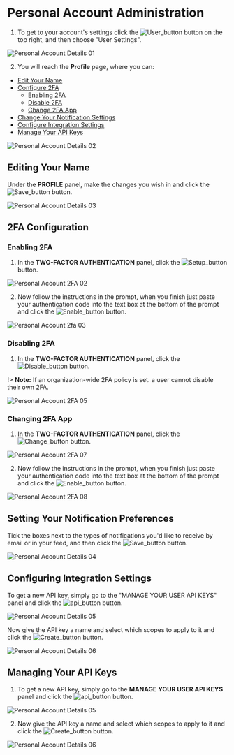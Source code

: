 # Personal Account Administration
1. To get to your account's settings click the ![User_button](media/user_button.png ':size=2%') button on the top right, and then choose "User Settings".

![Personal Account Details 01](media/personal-account-details-01.png ':size=100%')

2. You will reach the **Profile** page, where you can:
  - [Edit Your Name](#editing-your-name)
  - [Configure 2FA](#2fa-configuration)
    - [Enabling 2FA](#enabling-2fa)
    - [Disable 2FA](#disabling-2fa)
    - [Change 2FA App](#changing-2fa-app)
  - [Change Your Notification Settings](#setting-your-notification-preferences)
  - [Configure Integration Settings](#configuring-integration-settings)
  - [Manage Your API Keys](#managing-your-api-keys)

![Personal Account Details 02](media/personal-account-details-02.png ':size=100%')

## Editing Your Name
Under the **PROFILE** panel, make the changes you wish in and click the ![Save_button](media/save_button.png ':size=5%') button.

![Personal Account Details 03](media/personal-account-details-03.png ':size=100%')

## 2FA Configuration
### Enabling 2FA
1. In the **TWO-FACTOR AUTHENTICATION** panel, click the ![Setup_button](media/set-up_button.png ':size=10%') button.

![Personal Account 2FA 02](media/personal-account-2fa-02.png ':size=100%')

2. Now follow the instructions in the prompt, when you finish just paste your authentication code into the text box at the bottom of the prompt and click the ![Enable_button](media/enable_button.png ':size=6%') button.

![Personal Account 2fa 03](media/personal-account-2fa-03.png ':size=100%')

### Disabling 2FA
1. In the **TWO-FACTOR AUTHENTICATION** panel, click the ![Disable_button](media/disable_button.png ':size=6%') button.

!> **Note:** If an organization-wide 2FA policy is set. a user cannot disable their own 2FA.

![Personal Account 2FA 05](media/personal-account-2fa-04.png ':size=100%')

### Changing 2FA App
1. In the **TWO-FACTOR AUTHENTICATION** panel, click the ![Change_button](media/change_button.png ':size=12%') button.

![Personal Account 2FA 07](media/personal-account-2fa-04.png ':size=100%')

2. Now follow the instructions in the prompt, when you finish just paste your authentication code into the text box at the bottom of the prompt and click the ![Enable_button](media/enable_button.png ':size=6%') button.

![Personal Account 2FA 08](media/personal-account-2fa-03.png ':size=100%')

## Setting Your Notification Preferences
Tick the boxes next to the types of notifications you'd like to receive by email or in your feed, and then click the ![Save_button](media/save_button.png ':size=5%') button.

![Personal Account Details 04](media/personal-account-details-04.png ':size=100%')

## Configuring Integration Settings
To get a new API key, simply go to the "MANAGE YOUR USER API KEYS" panel and click the ![api_button](media/api_button.png ':size=15%') button.

![Personal Account Details 05](media/personal-account-details-05.png ':size=100%')

Now give the API key a name and select which scopes to apply to it and click the ![Create_button](media/create_button.png ':size=5%') button.

![Personal Account Details 06](media/personal-account-details-06.png ':size=100%')

## Managing Your API Keys
1. To get a new API key, simply go to the **MANAGE YOUR USER API KEYS** panel and click the ![api_button](media/api_button.png ':size=15%') button.

![Personal Account Details 05](media/personal-account-details-05.png ':size=100%')

2. Now give the API key a name and select which scopes to apply to it and click the ![Create_button](media/create_button.png ':size=5%') button.

![Personal Account Details 06](media/personal-account-details-06.png ':size=100%')
